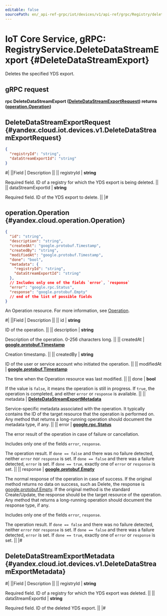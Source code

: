 ```yaml
---
editable: false
sourcePath: en/_api-ref-grpc/iot/devices/v1/api-ref/grpc/Registry/deleteDataStreamExport.md
---
```


# IoT Core Service, gRPC: RegistryService.DeleteDataStreamExport {#DeleteDataStreamExport}

Deletes the specified YDS export.

## gRPC request

**rpc DeleteDataStreamExport ([DeleteDataStreamExportRequest](#yandex.cloud.iot.devices.v1.DeleteDataStreamExportRequest)) returns ([operation.Operation](#yandex.cloud.operation.Operation))**

## DeleteDataStreamExportRequest {#yandex.cloud.iot.devices.v1.DeleteDataStreamExportRequest}

```json
{
  "registryId": "string",
  "dataStreamExportId": "string"
}
```

#|
||Field | Description ||
|| registryId | **string**

Required field. ID of a registry for which the YDS export is being deleted. ||
|| dataStreamExportId | **string**

Required field. ID of the YDS export to delete. ||
|#

## operation.Operation {#yandex.cloud.operation.Operation}

```json
{
  "id": "string",
  "description": "string",
  "createdAt": "google.protobuf.Timestamp",
  "createdBy": "string",
  "modifiedAt": "google.protobuf.Timestamp",
  "done": "bool",
  "metadata": {
    "registryId": "string",
    "dataStreamExportId": "string"
  },
  // Includes only one of the fields `error`, `response`
  "error": "google.rpc.Status",
  "response": "google.protobuf.Empty"
  // end of the list of possible fields
}
```

An Operation resource. For more information, see [Operation](/docs/api-design-guide/concepts/operation).

#|
||Field | Description ||
|| id | **string**

ID of the operation. ||
|| description | **string**

Description of the operation. 0-256 characters long. ||
|| createdAt | **[google.protobuf.Timestamp](https://developers.google.com/protocol-buffers/docs/reference/google.protobuf#timestamp)**

Creation timestamp. ||
|| createdBy | **string**

ID of the user or service account who initiated the operation. ||
|| modifiedAt | **[google.protobuf.Timestamp](https://developers.google.com/protocol-buffers/docs/reference/google.protobuf#timestamp)**

The time when the Operation resource was last modified. ||
|| done | **bool**

If the value is `false`, it means the operation is still in progress.
If `true`, the operation is completed, and either `error` or `response` is available. ||
|| metadata | **[DeleteDataStreamExportMetadata](#yandex.cloud.iot.devices.v1.DeleteDataStreamExportMetadata)**

Service-specific metadata associated with the operation.
It typically contains the ID of the target resource that the operation is performed on.
Any method that returns a long-running operation should document the metadata type, if any. ||
|| error | **[google.rpc.Status](https://cloud.google.com/tasks/docs/reference/rpc/google.rpc#status)**

The error result of the operation in case of failure or cancellation.

Includes only one of the fields `error`, `response`.

The operation result.
If `done == false` and there was no failure detected, neither `error` nor `response` is set.
If `done == false` and there was a failure detected, `error` is set.
If `done == true`, exactly one of `error` or `response` is set. ||
|| response | **[google.protobuf.Empty](https://developers.google.com/protocol-buffers/docs/reference/google.protobuf#google.protobuf.Empty)**

The normal response of the operation in case of success.
If the original method returns no data on success, such as Delete,
the response is [google.protobuf.Empty](https://developers.google.com/protocol-buffers/docs/reference/google.protobuf#google.protobuf.Empty).
If the original method is the standard Create/Update,
the response should be the target resource of the operation.
Any method that returns a long-running operation should document the response type, if any.

Includes only one of the fields `error`, `response`.

The operation result.
If `done == false` and there was no failure detected, neither `error` nor `response` is set.
If `done == false` and there was a failure detected, `error` is set.
If `done == true`, exactly one of `error` or `response` is set. ||
|#

## DeleteDataStreamExportMetadata {#yandex.cloud.iot.devices.v1.DeleteDataStreamExportMetadata}

#|
||Field | Description ||
|| registryId | **string**

Required field. ID of a registry for which the YDS export was deleted. ||
|| dataStreamExportId | **string**

Required field. ID of the deleted YDS export. ||
|#